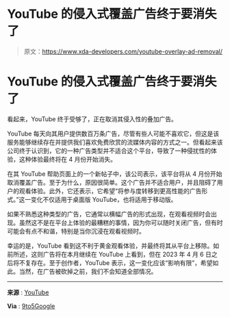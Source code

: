 # YouTube 的侵入式覆盖广告终于要消失了

> 原文：<https://www.xda-developers.com/youtube-overlay-ad-removal/>

# YouTube 的侵入式覆盖广告终于要消失了

看起来，YouTube 终于受够了，正在取消其侵入性的叠加广告。

YouTube 每天向其用户提供数百万条广告，尽管有些人可能不喜欢它，但这是该服务能够继续存在并提供我们喜欢免费欣赏的流媒体内容的方式之一。但看起来该公司终于认识到，它的一种广告类型并不适合这个平台，导致了一种侵扰性的体验，这种体验最终将在 4 月份开始消失。

在其 YouTube 帮助页面上的一个新帖子中，该公司表示，该平台将从 4 月份开始取消覆盖广告。至于为什么，原因很简单。这个广告并不适合用户，并且阻碍了用户的观看体验。此外，它还表示，它希望“将参与度转移到更高性能的广告形式。”这一变化不仅适用于桌面版 YouTube，也将适用于移动版。

如果不熟悉这种类型的广告，它通常以横幅广告的形式出现，在观看视频时会出现。虽然这不是在平台上体验的最糟糕的事情，因为你可以随时关闭广告，但有时可能会有点不和谐，特别是当你沉浸在观看视频时。

幸运的是，YouTube 看到这不利于黄金观看体验，并最终将其从平台上移除。如前所述，这则广告将在本月继续在 YouTube 上看到，但在 2023 年 4 月 6 日之后将不复存在。至于创作者，YouTube 表示，这一变化应该“影响有限”，希望如此。当然，在广告被砍掉之前，我们不会知道全部情况。

* * *

**来源** : [YouTube](https://support.google.com/youtube/thread/204945026/%F0%9F%93%A2-optimizing-ad-formats-overlay-ads-are-going-away-in-april?hl=en)

**Via** : [9to5Google](https://9to5google.com/2023/03/07/youtube-overlay-ads-removal/)